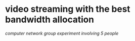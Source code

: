 # video streaming with the best bandwidth allocation 
*computer network group experiment involving 5 people*
